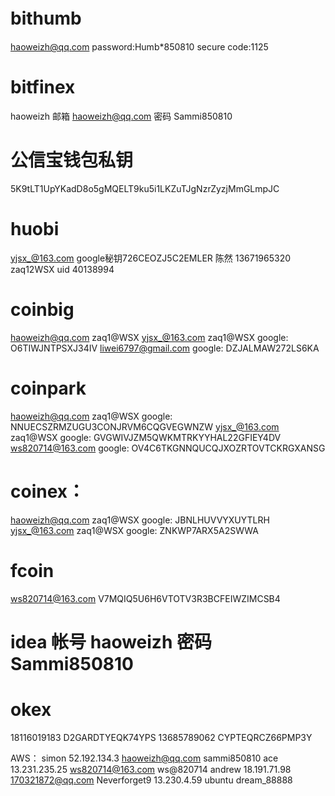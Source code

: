 # bithumb　
haoweizh@qq.com	password:Humb*850810 secure code:1125

# bitfinex
haoweizh 邮箱 haoweizh@qq.com 密码 Sammi850810

# 公信宝钱包私钥
5K9tLT1UpYKadD8o5gMQELT9ku5i1LKZuTJgNzrZyzjMmGLmpJC

# huobi
yjsx_@163.com google秘钥726CEOZJ5C2EMLER
陈然  13671965320  zaq12WSX  uid 40138994

# coinbig
haoweizh@qq.com zaq1@WSX
yjsx_@163.com zaq1@WSX google: O6TIWJNTPSXJ34IV
liwei6797@gmail.com google: DZJALMAW272LS6KA

# coinpark
haoweizh@qq.com zaq1@WSX google: NNUECSZRMZUGU3CONJRVM6CQGVEGWNZW
yjsx_@163.com zaq1@WSX google: GVGWIVJZM5QWKMTRKYYHAL22GFIEY4DV
ws820714@163.com google: OV4C6TKGNNQUCQJXOZRTOVTCKRGXANSG

# coinex：
haoweizh@qq.com zaq1@WSX google: JBNLHUVVYXUYTLRH
yjsx_@163.com zaq1@WSX google: ZNKWP7ARX5A2SWWA

# fcoin
ws820714@163.com V7MQIQ5U6H6VTOTV3R3BCFEIWZIMCSB4

# idea 帐号 haoweizh 密码 Sammi850810

# okex
18116019183 D2GARDTYEQK74YPS
13685789062 CYPTEQRCZ66PMP3Y

AWS：
simon 52.192.134.3 haoweizh@qq.com sammi850810
ace 13.231.235.25 ws820714@163.com ws@820714
andrew 18.191.71.98 170321872@qq.com Neverforget9
13.230.4.59 ubuntu dream_88888